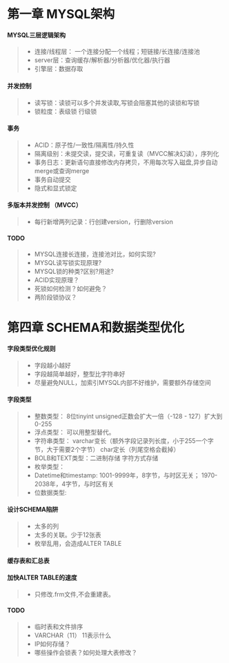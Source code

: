 # 第一章 MYSQL架构
#### MYSQL三层逻辑架构
>* 连接/线程层： 一个连接分配一个线程；短链接/长连接/连接池
>* server层：查询缓存/解析器/分析器/优化器/执行器
>* 引擎层：数据存取
	
	
#### 并发控制
>* 读写锁：读锁可以多个并发读取,写锁会阻塞其他的读锁和写锁
>* 锁粒度：表级锁 行级锁


#### 事务
>* ACID：原子性/一致性/隔离性/持久性
>* 隔离级别：未提交读，提交读，可重复读（MVCC解决幻读），序列化
>* 事务日志：更新语句直接修改内存拷贝，不用每次写入磁盘,异步自动merge或查询merge
>* 事务自动提交
>* 隐式和显式锁定

#### 多版本并发控制 （MVCC）
>* 每行新增两列记录：行创建version，行删除version


#### TODO
>* MYSQL连接长连接，连接池对比，如何实现?
>* MYSQL读写锁实现原理?
>* MYSQL锁的种类?区别?用途?
>* ACID实现原理？
>* 死锁如何检测？如何避免？
>* 两阶段锁协议？


# 第四章 SCHEMA和数据类型优化

#### 字段类型优化规则
>* 字段越小越好
>* 字段越简单越好，整型比字符串好
>* 尽量避免NULL，加索引MYSQL内部不好维护，需要额外存储空间

#### 字段类型
>* 整数类型： 8位tinyint unsigned正数会扩大一倍（-128 - 127）扩大到0-255
>* 浮点类型： 可以用整型替代。
>* 字符串类型： varchar变长（额外字段记录列长度，小于255一个字节，大于需要2个字节）   char定长（列尾空格会截掉）
>* BOLB和TEXT类型：二进制存储 字符方式存储
>* 枚举类型：
>* Datetime和timestamp: 1001-9999年，8字节，与时区无关； 1970-2038年，4字节，与时区有关
>* 位数据类型:

#### 设计SCHEMA陷阱
>* 太多的列
>* 太多的关联。少于12张表
>* 枚举乱用，会造成ALTER TABLE

#### 缓存表和汇总表

#### 加快ALTER TABLE的速度
>* 只修改.frm文件,不会重建表。


#### TODO
>* 临时表和文件排序
>* VARCHAR（11） 11表示什么
>* IP如何存储？
>* 哪些操作会锁表？如何处理大表修改？
